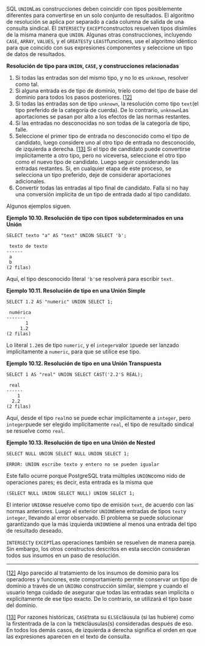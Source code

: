 SQL  `UNION`Las construcciones deben coincidir con tipos posiblemente diferentes para  convertirse en un solo conjunto de resultados. El algoritmo de  resolución se aplica por separado a cada columna de salida de una  consulta sindical. El  `INTERSECT`y  `EXCEPT`constructos resuelven tipos disímiles de la misma manera que `UNION`. Algunas otras construcciones, incluyendo `CASE`, `ARRAY`, `VALUES`, y el  `GREATEST`y  `LEAST`funciones, use el algoritmo idéntico para que coincido con sus expresiones  componentes y seleccione un tipo de datos de resultados.

**Resolución de tipo para `UNION`, `CASE`, y construcciones relacionadas**

1. Si todas las entradas son del mismo tipo, y no lo es `unknown`, resolver como tal.
2. Si alguna entrada es de tipo de dominio, tríelo como del tipo de base del dominio para todos los pasos posteriores. [[12\]](https://www.postgresql.org/docs/current/typeconv-union-case.html#ftn.id-1.5.9.10.9.3.1.1)
3. Si todas las entradas son de tipo `unknown`, la resolución como tipo  `text`(el tipo preferido de la categoría de cuerda). De lo contrario,  `unknown`Las aportaciones se pasan por alto a los efectos de las normas restantes.
4. Si las entradas no desconocidas no son todas de la categoría de tipo, falle.
5. Seleccione el primer tipo de entrada no desconocido como el  tipo de candidato, luego considere uno al otro tipo de entrada no  desconocido, de izquierda a derecha. [[13\]](https://www.postgresql.org/docs/current/typeconv-union-case.html#ftn.id-1.5.9.10.9.6.1.1) Si el tipo de candidato puede convertirse implícitamente a otro tipo,  pero no viceversa, seleccione el otro tipo como el nuevo tipo de  candidato. Luego seguir considerando las entradas restantes. Si, en  cualquier etapa de este proceso, se selecciona un tipo preferido, deje  de considerar aportaciones adicionales.
6. Convertir todas las entradas al tipo final de candidato.  Falla si no hay una conversión implícita de un tipo de entrada dado al  tipo candidato.

Algunos ejemplos siguen.

**Ejemplo 10.10. Resolución de tipo con tipos subdeterminados en una Unión**

```
SELECT texto "a" AS "text" UNION SELECT 'b';

 texto de texto
------
 a
 b
(2 filas)
```

Aquí, el tipo desconocido literal  `'b'`se resolverá para escribir `text`.

**Ejemplo 10.11. Resolución de tipo en una Unión Simple**

```
SELECT 1.2 AS "numeric" UNION SELECT 1;

 numérica
-------
       1
     1.2
(2 filas)
```

Lo literal  `1.2`es de tipo `numeric`, y el  `integer`valor  `1`puede ser lanzado implícitamente a `numeric`, para que se utilice ese tipo.

**Ejemplo 10.12. Resolución de tipo en una Unión Transpuesta**

```
SELECT 1 AS "real" UNION SELECT CAST('2.2'S REAL);

 real
------
    1
  2.2
(2 filas)
```

Aquí, desde el tipo  `real`no se puede echar implícitamente a `integer`, pero  `integer`puede ser elegido implícitamente `real`, el tipo de resultado sindical se resuelve como `real`.

**Ejemplo 10.13. Resolución de tipo en una Unión de Nested**

```
SELECT NULL UNION SELECT NULL UNION SELECT 1;

ERROR: UNION escribe texto y entero no se pueden igualar
```

Este fallo ocurre porque PostgreSQL trata múltiples `UNION`como nido de operaciones pares; es decir, esta entrada es la misma que

```
(SELECT NULL UNION SELECT NULL) UNION SELECT 1;
```

El interior  `UNION`se resuelve como tipo de emisión `text`, de acuerdo con las normas anteriores. Luego el exterior  `UNION`tiene entradas de tipos  `text`y `integer`, llevando al error observado. El problema se puede solucionar garantizando que la más izquierda  `UNION`tiene al menos una entrada del tipo de resultado deseado.

 `INTERSECT`y  `EXCEPT`Las operaciones también se resuelven de manera pareja. Sin embargo, los  otros constructos descritos en esta sección consideran todos sus insumos en un paso de resolución.

------

[[12\]](https://www.postgresql.org/docs/current/typeconv-union-case.html#id-1.5.9.10.9.3.1.1) Algo parecido al tratamiento de los insumos de dominio para los  operadores y funciones, este comportamiento permite conservar un tipo de dominio a través de un  `UNION`o construcción similar, siempre y cuando el usuario tenga cuidado de  asegurar que todas las entradas sean implícita o explícitamente de ese  tipo exacto. De lo contrario, se utilizará el tipo base del dominio.

[[13\]](https://www.postgresql.org/docs/current/typeconv-union-case.html#id-1.5.9.10.9.6.1.1) Por razones históricas,  `CASE`trata su  `ELSE`cláusula (si las hubiere) como la firstentrada de la  con la  `THEN`cláusulas(s) consideradas después de eso. En todos los demás casos, de izquierda a derecha significa el orden en que las expresiones aparecen en el texto de consulta.